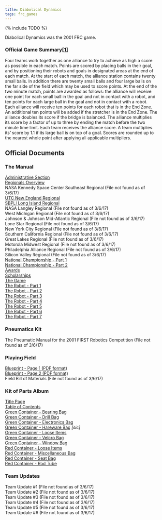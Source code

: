 ```yaml
---
title: Diabolical Dynamics
tags: frc_games
---
```

{% include TODO %}

Diabolical Dynamics was the 2001 FRC game.

### Official Game Summary[[1]](https://web.archive.org/web/20150316194933/http://www3.usfirst.org/sites/default/files/uploadedFiles/Who/FIRST_History/FRC_Game_Summaries_Photos.pdf "https://web.archive.org/web/20150316194933/http://www3.usfirst.org/sites/default/files/uploadedFiles/Who/FIRST_History/FRC_Game_Summaries_Photos.pdf")
Four teams work together as one alliance to try to achieve as high a score as possible in each match. Points are scored by placing balls in their goal, and by positioning their robots and goals in designated areas at the end of each match. At the start of each match, the alliance station contains twenty small balls. In addition there are twenty small balls and four large balls on the far side of the field which may be used to score points. At the end of the two minute match, points are awarded as follows: the alliance will receive one point for each small ball in the goal and not in contact with a robot, and ten points for each large ball in the goal and not in contact with a robot. Each alliance will receive ten points for each robot that is in the End Zone. An additional ten points will be added if the stretcher is in the End Zone. The alliance doubles its score if the bridge is balanced. The alliance multiplies its score by a factor of up to three by ending the match before the two minute time limit. Each team receives the alliance score. A team multiplies its’ score by 1.1 if its large ball is on top of a goal. Scores are rounded up to the nearest whole point after applying all applicable multipliers.


## Official Documents

### The Manual
[Administrative Section](https://drive.google.com/file/d/0By2bYoKVZHVTclhoZ2E1ZnVqM0k/view?usp=sharing "https://drive.google.com/file/d/0By2bYoKVZHVTclhoZ2E1ZnVqM0k/view?usp=sharing")  
[Regionals Overview](https://drive.google.com/file/d/0By2bYoKVZHVTdG9STWlGQmdfMU0/view?usp=sharing "https://drive.google.com/file/d/0By2bYoKVZHVTdG9STWlGQmdfMU0/view?usp=sharing")  
NASA Kennedy Space Center Southeast Regional (File not found as of 3/6/17)  
[UTC New England Regional](https://drive.google.com/file/d/0By2bYoKVZHVTZHRHV3NxYk9NOGM/view?usp=sharing "https://drive.google.com/file/d/0By2bYoKVZHVTZHRHV3NxYk9NOGM/view?usp=sharing")  
[SBPLI Long Island Regional](https://drive.google.com/file/d/0By2bYoKVZHVTd3ZDSDdHdnF2ZFE/view?usp=sharing "https://drive.google.com/file/d/0By2bYoKVZHVTd3ZDSDdHdnF2ZFE/view?usp=sharing")  
NASA Langley Regional (File not found as of 3/6/17)  
West Michigan Regional (File not found as of 3/6/17)  
Johnson & Johnson Mid-Atlantic Regional (File not found as of 3/6/17)  
Lone Star Regional (File not found as of 3/6/17)  
New York City Regional (File not found as of 3/6/17)  
Southern California Regional (File not found as of 3/6/17)  
Great Lakes Regional (File not found as of 3/6/17)  
Motorola Midwest Regional (File not found as of 3/6/17)  
Philadelphia Alliance Regional (File not found as of 3/6/17)  
Silicon Valley Regional (File not found as of 3/6/17)  
[National Championship - Part 1](https://drive.google.com/file/d/0By2bYoKVZHVTZm5ERGtmM2Q0blU/view?usp=sharing "https://drive.google.com/file/d/0By2bYoKVZHVTZm5ERGtmM2Q0blU/view?usp=sharing")  
[National Championship - Part 2](https://drive.google.com/file/d/0By2bYoKVZHVTcjVWVnA1bjNTQXM/view?usp=sharing "https://drive.google.com/file/d/0By2bYoKVZHVTcjVWVnA1bjNTQXM/view?usp=sharing")  
[Awards](https://drive.google.com/file/d/0By2bYoKVZHVTWW5DRW5iYi1FbnM/view?usp=sharing "https://drive.google.com/file/d/0By2bYoKVZHVTWW5DRW5iYi1FbnM/view?usp=sharing")  
[Scholarships](https://web.archive.org/web/20010602235652/http://www2.usfirst.org/2k1comp/manual/scholarships.pdf "https://web.archive.org/web/20010602235652/http://www2.usfirst.org/2k1comp/manual/scholarships.pdf")  
[The Game](https://drive.google.com/file/d/0By2bYoKVZHVTZlhHLXRiY0VCTWc/view?usp=sharing "https://drive.google.com/file/d/0By2bYoKVZHVTZlhHLXRiY0VCTWc/view?usp=sharing")  
[The Robot - Part 1](https://drive.google.com/file/d/0By2bYoKVZHVTRGVWb2Z1Z1RjdEk/view?usp=sharing "https://drive.google.com/file/d/0By2bYoKVZHVTRGVWb2Z1Z1RjdEk/view?usp=sharing")  
[The Robot - Part 2](https://drive.google.com/file/d/0By2bYoKVZHVTRlVOcl9HSUtLcVE/view?usp=sharing "https://drive.google.com/file/d/0By2bYoKVZHVTRlVOcl9HSUtLcVE/view?usp=sharing")  
[The Robot - Part 3](https://drive.google.com/file/d/0By2bYoKVZHVTUVNFUFl5Y3I2OGs/view?usp=sharing "https://drive.google.com/file/d/0By2bYoKVZHVTUVNFUFl5Y3I2OGs/view?usp=sharing")  
[The Robot - Part 4](https://drive.google.com/file/d/0By2bYoKVZHVTc1h3X2lGckFrZTA/view?usp=sharing "https://drive.google.com/file/d/0By2bYoKVZHVTc1h3X2lGckFrZTA/view?usp=sharing")  
[The Robot - Part 5](https://drive.google.com/file/d/0By2bYoKVZHVTNEVOM3RONjJaWUE/view?usp=sharing "https://drive.google.com/file/d/0By2bYoKVZHVTNEVOM3RONjJaWUE/view?usp=sharing")  
[The Robot - Part 6](https://drive.google.com/file/d/0By2bYoKVZHVTb3A4YmtSLWpzTVk/view?usp=sharing "https://drive.google.com/file/d/0By2bYoKVZHVTb3A4YmtSLWpzTVk/view?usp=sharing ")  
[The Robot - Part 7](https://drive.google.com/file/d/0By2bYoKVZHVTTXdXWmtZOHhiZGs/view?usp=sharing "https://drive.google.com/file/d/0By2bYoKVZHVTTXdXWmtZOHhiZGs/view?usp=sharing")

### Pneumatics Kit
The Pneumatic Manual for the 2001 FIRST Robotics Competition (File not found as of 3/6/17)

### Playing Field
[Blueprint - Page 1 (PDF format)](https://drive.google.com/file/d/0By2bYoKVZHVTOTZYZmlwVm50VVk/view?usp=sharing "https://drive.google.com/file/d/0By2bYoKVZHVTOTZYZmlwVm50VVk/view?usp=sharing")  
[Blueprint - Page 2 (PDF format)](https://drive.google.com/file/d/0By2bYoKVZHVTYThMdlE3eVNkR0U/view?usp=sharing "https://drive.google.com/file/d/0By2bYoKVZHVTYThMdlE3eVNkR0U/view?usp=sharing")  
Field Bill of Materials (File not found as of 3/6/17)

### Kit of Parts Album
[Title Page](https://drive.google.com/file/d/0By2bYoKVZHVTSHdtY0RtbnZyYms/view?usp=sharing "https://drive.google.com/file/d/0By2bYoKVZHVTSHdtY0RtbnZyYms/view?usp=sharing")  
[Table of Contents](https://drive.google.com/file/d/0By2bYoKVZHVTY0c1WnZPenB2Sjg/view?usp=sharing "https://drive.google.com/file/d/0By2bYoKVZHVTY0c1WnZPenB2Sjg/view?usp=sharing")  
[Green Container - Bearing Bag](https://drive.google.com/file/d/0By2bYoKVZHVTZG00V2VlaXFrYWc/view?usp=sharing "https://drive.google.com/file/d/0By2bYoKVZHVTZG00V2VlaXFrYWc/view?usp=sharing")  
[Green Container - Drill Bag](https://drive.google.com/file/d/0By2bYoKVZHVTMUpBc3k5cnU0SFE/view?usp=sharing "https://drive.google.com/file/d/0By2bYoKVZHVTMUpBc3k5cnU0SFE/view?usp=sharing")  
[Green Container - Electronics Bag](https://drive.google.com/file/d/0By2bYoKVZHVTVkNiUGFEOUh4U0E/view?usp=sharing "https://drive.google.com/file/d/0By2bYoKVZHVTVkNiUGFEOUh4U0E/view?usp=sharing")  
[Green Container - Hareware Bag](https://drive.google.com/file/d/0By2bYoKVZHVTYkxTMUcxQzVLeFk/view?usp=sharing "https://drive.google.com/file/d/0By2bYoKVZHVTYkxTMUcxQzVLeFk/view?usp=sharing") _[sic]_  
[Green Container - Loose Items](https://drive.google.com/file/d/0By2bYoKVZHVTbzFBdTdyVjE4WVE/view?usp=sharing "https://drive.google.com/file/d/0By2bYoKVZHVTbzFBdTdyVjE4WVE/view?usp=sharing")  
[Green Container - Velcro Bag](https://drive.google.com/file/d/0By2bYoKVZHVTYUZIanhLMDM5dEE/view?usp=sharing "https://drive.google.com/file/d/0By2bYoKVZHVTYUZIanhLMDM5dEE/view?usp=sharing")  
[Green Container - Window Bag](https://drive.google.com/file/d/0By2bYoKVZHVTN1lyRXJzVklZOTg/view?usp=sharing "https://drive.google.com/file/d/0By2bYoKVZHVTN1lyRXJzVklZOTg/view?usp=sharing")  
[Red Container - Loose Items](https://drive.google.com/file/d/0By2bYoKVZHVTR0dwZ2xWRl9tWjA/view?usp=sharing "https://drive.google.com/file/d/0By2bYoKVZHVTR0dwZ2xWRl9tWjA/view?usp=sharing")  
[Red Container - Miscellaneous Bag](https://drive.google.com/file/d/0By2bYoKVZHVTRkZrMVNIMlhjSmc/view?usp=sharing "https://drive.google.com/file/d/0By2bYoKVZHVTRkZrMVNIMlhjSmc/view?usp=sharing")  
[Red Container - Seat Bag](https://drive.google.com/file/d/0By2bYoKVZHVTUDZIZXJWeDZETVE/view?usp=sharing "https://drive.google.com/file/d/0By2bYoKVZHVTUDZIZXJWeDZETVE/view?usp=sharing")  
[Red Container - Rod Tube](https://drive.google.com/file/d/0By2bYoKVZHVTQ0didmU4NUlLMDg/view?usp=sharing "https://drive.google.com/file/d/0By2bYoKVZHVTQ0didmU4NUlLMDg/view?usp=sharing")

### Team Updates
Team Update #1 (File not found as of 3/6/17)  
Team Update #2 (File not found as of 3/6/17)  
Team Update #3 (File not found as of 3/6/17)  
Team Update #4 (File not found as of 3/6/17)  
Team Update #5 (File not found as of 3/6/17)  
Team Update #6 (File not found as of 3/6/17)  
